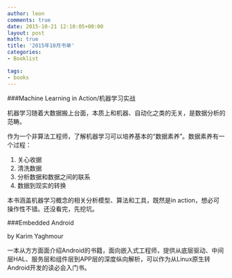 ```yaml
---
author: leon
comments: true
date: 2015-10-21 12:10:05+00:00
layout: post
math: true
title: '2015年10月书单' 
categories:
- Booklist

tags:
- books
---
```


###Machine Learning in Action/机器学习实战

机器学习随着大数据搬上台面，本质上和机器、自动化之类的无关，是数据分析的范畴。

作为一个非算法工程师，了解机器学习可以培养基本的“数据素养”。数据素养有一个过程：

1. 关心收据
2. 清洗数据
3. 分析数据和数据之间的联系
4. 数据到现实的转换

本书涵盖机器学习概念的相关分析模型、算法和工具，既然是in action，想必可操作性不错。还没看完，先挖坑。


###Embedded Android

by Karim Yaghmour

一本从方方面面介绍Android的书籍，面向嵌入式工程师，提供从底层驱动、中间层HAL、服务层和组件层到APP层的深度纵向解析，可以作为从Linux原生转Android开发的读必会入门书。
